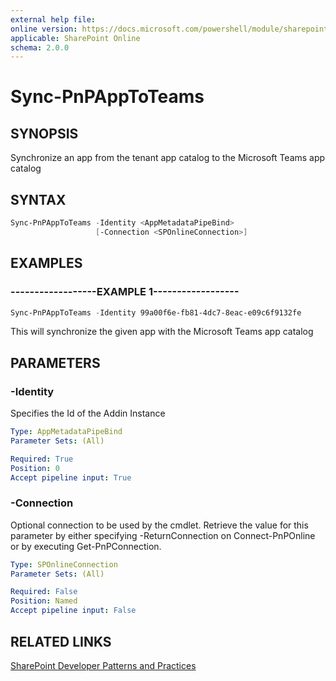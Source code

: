 ```yaml
---
external help file:
online version: https://docs.microsoft.com/powershell/module/sharepoint-pnp/sync-pnpapptoteams
applicable: SharePoint Online
schema: 2.0.0
---
```


# Sync-PnPAppToTeams

## SYNOPSIS
Synchronize an app from the tenant app catalog to the Microsoft Teams app catalog

## SYNTAX

```powershell
Sync-PnPAppToTeams -Identity <AppMetadataPipeBind>
                   [-Connection <SPOnlineConnection>]
```

## EXAMPLES

### ------------------EXAMPLE 1------------------
```powershell
Sync-PnPAppToTeams -Identity 99a00f6e-fb81-4dc7-8eac-e09c6f9132fe
```

This will synchronize the given app with the Microsoft Teams app catalog

## PARAMETERS

### -Identity
Specifies the Id of the Addin Instance

```yaml
Type: AppMetadataPipeBind
Parameter Sets: (All)

Required: True
Position: 0
Accept pipeline input: True
```

### -Connection
Optional connection to be used by the cmdlet. Retrieve the value for this parameter by either specifying -ReturnConnection on Connect-PnPOnline or by executing Get-PnPConnection.

```yaml
Type: SPOnlineConnection
Parameter Sets: (All)

Required: False
Position: Named
Accept pipeline input: False
```

## RELATED LINKS

[SharePoint Developer Patterns and Practices](https://aka.ms/sppnp)
